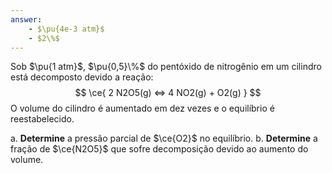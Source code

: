 ```yaml
---
answer:
    - $\pu{4e-3 atm}$
    - $2\%$
---
```



Sob $\pu{1 atm}$, $\pu{0,5}\%$ do pentóxido de nitrogênio em um cilindro está decomposto devido a reação:
$$
    \ce{ 2 N2O5(g) <=> 4 NO2(g) + O2(g) }
$$
O volume do cilindro é aumentado em dez vezes e o equilíbrio é reestabelecido.

a. **Determine** a pressão parcial de $\ce{O2}$ no equilíbrio.
b. **Determine** a fração de $\ce{N2O5}$ que sofre decomposição devido ao aumento do volume.
